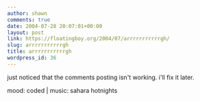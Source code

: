 ```yaml
---
author: shawn
comments: true
date: 2004-07-28 20:07:01+00:00
layout: post
link: https://floatingboy.org/2004/07/arrrrrrrrrrrgh/
slug: arrrrrrrrrrrgh
title: arrrrrrrrrrrgh
wordpress_id: 36
---
```


just noticed that the comments posting isn't working. i'll fix it later.

mood: coded | music: sahara hotnights
